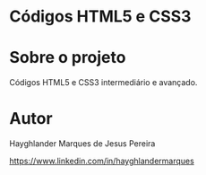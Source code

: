 # Códigos HTML5 e CSS3

# Sobre o projeto

Códigos HTML5 e CSS3 intermediário e avançado.

# Autor

Hayghlander Marques de Jesus Pereira

https://www.linkedin.com/in/hayghlandermarques
